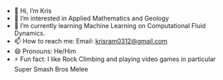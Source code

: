 - 👋 Hi, I’m Kris
- 👀 I’m interested in Applied Mathematics and Geology
- 🌱 I’m currently learning Machine Learning on Computational Fluid Dynamics.
- 📫 How to reach me: Email: krisram0312@gmail.com
- 😄 Pronouns: He/Him
- ⚡ Fun fact: I like Rock Climbing and playing video games in particular Super Smash Bros Melee

<!---
Kristo2002/Kristo2002 is a ✨ special ✨ repository because its `README.md` (this file) appears on your GitHub profile.
You can click the Preview link to take a look at your changes.
--->
